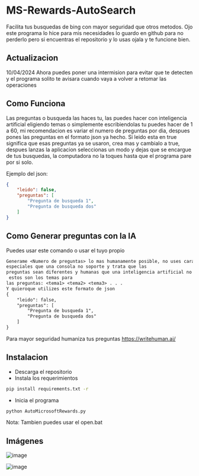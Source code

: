 # MS-Rewards-AutoSearch

Facilita tus busquedas de bing con mayor seguridad que otros metodos. Ojo este programa lo hice para mis necesidades lo guardo en github para no perderlo pero
si encuentras el repositorio y lo usas ojala y te funcione bien.

## Actualizacion
10/04/2024
Ahora puedes poner una intermision para evitar que te detecten y el programa solito te avisara cuando vaya a volver a retomar las operaciones

## Como Funciona

Las preguntas o busqueda las haces tu, las puedes hacer con inteligencia artificial eligiendo temas o simplemente escribiendolas tu puedes hacer de
1 a 60, mi recomendacion es variar el numero de preguntas por dia, despues pones las preguntas en el formato json ya hecho. Si leido esta en true significa que esas preguntas ya se
usaron, crea mas y cambialo a true, despues lanzas la aplicacion seleccionas un modo y dejas que se encargue de tus busquedas, la computadora no la toques hasta que el programa
pare por si solo.

Ejemplo del json:
```json
{
    "leido": false,
    "preguntas": [
        "Pregunta de busqueda 1",
        "Pregunta de busqueda dos"
    ]
}
```
## Como Generar preguntas con la IA
Puedes usar este comando o usar el tuyo propio
```txt
Generame <Numero de preguntas> lo mas humanamente posible, no uses caracteres
especiales que una consola no soporte y trata que las
preguntas sean diferentes y humanas que una inteligencia artificial no pueda detectarlo,
 estos son los temas para
las preguntas: <tema1> <tema2> <tema3> . . .
Y quieroque utilizes este formato de json
{
    "leido": false,
    "preguntas": [
        "Pregunta de busqueda 1",
        "Pregunta de busqueda dos"
    ]
}
```
Para mayor seguridad humaniza tus preguntas
https://writehuman.ai/
## Instalacion

* Descarga el repositorio
* Instala los requerimientos

```cmd
pip install requirements.txt -r
```
* Inicia el programa
```cmd
python AutoMicrosoftRewards.py
```
Nota: Tambien puedes usar el open.bat



## Imágenes

![image](https://github.com/D34THEV1L/MS-Rewards-AutoSearch/assets/87221905/46893365-256e-4703-b190-a0e97dd00966)


![image](https://github.com/D34THEV1L/MS-Rewards-AutoSearch/assets/87221905/8055ddd1-eace-43f4-b707-5812da6130d2)

